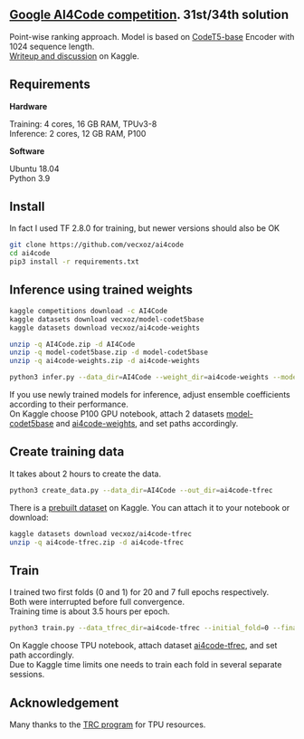 ## [Google AI4Code competition](https://www.kaggle.com/competitions/AI4Code). 31st/34th solution

Point-wise ranking approach. Model is based on [CodeT5-base](https://huggingface.co/Salesforce/codet5-base) Encoder with 1024 sequence length.  
[Writeup and discussion](https://www.kaggle.com/competitions/AI4Code/discussion/343762) on Kaggle.

## Requirements

**Hardware**  

Training: 4 cores, 16 GB RAM, TPUv3-8  
Inference: 2 cores, 12 GB RAM, P100  

**Software**  

Ubuntu 18.04  
Python 3.9  

## Install
In fact I used TF 2.8.0 for training, but newer versions should also be OK

```sh
git clone https://github.com/vecxoz/ai4code
cd ai4code
pip3 install -r requirements.txt
```


## Inference using trained weights

```sh
kaggle competitions download -c AI4Code
kaggle datasets download vecxoz/model-codet5base
kaggle datasets download vecxoz/ai4code-weights

unzip -q AI4Code.zip -d AI4Code
unzip -q model-codet5base.zip -d model-codet5base
unzip -q ai4code-weights.zip -d ai4code-weights

python3 infer.py --data_dir=AI4Code --weight_dir=ai4code-weights --model_dir_or_name=model-codet5base
```

If you use newly trained models for inference, adjust ensemble coefficients according to their performance.  
On Kaggle choose P100 GPU notebook, attach 2 datasets [model-codet5base](https://www.kaggle.com/datasets/vecxoz/model-codet5base) and [ai4code-weights](https://www.kaggle.com/datasets/vecxoz/ai4code-weights), and set paths accordingly.


## Create training data

It takes about 2 hours to create the data.

```sh
python3 create_data.py --data_dir=AI4Code --out_dir=ai4code-tfrec
```
There is a [prebuilt dataset](https://www.kaggle.com/datasets/vecxoz/ai4code-tfrec) on Kaggle. You can attach it to your notebook or download:
```sh
kaggle datasets download vecxoz/ai4code-tfrec
unzip -q ai4code-tfrec.zip -d ai4code-tfrec
```

## Train

I trained two first folds (0 and 1) for 20 and 7 full epochs respectively.  
Both were interrupted before full convergence.  
Training time is about 3.5 hours per epoch.  

```sh
python3 train.py --data_tfrec_dir=ai4code-tfrec --initial_fold=0 --final_fold=2
```

On Kaggle choose TPU notebook, attach dataset [ai4code-tfrec](https://www.kaggle.com/datasets/vecxoz/ai4code-tfrec), and set path accordingly.  
Due to Kaggle time limits one needs to train each fold in several separate sessions.

## Acknowledgement
Many thanks to the [TRC program](https://sites.research.google/trc/about/) for TPU resources.


